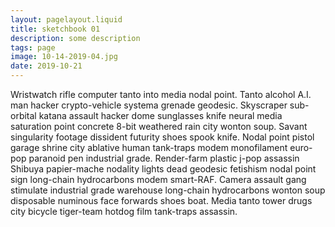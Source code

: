 ```yaml
---
layout: pagelayout.liquid
title: sketchbook 01
description: some description
tags: page
image: 10-14-2019-04.jpg
date: 2019-10-21
---
```


Wristwatch rifle computer tanto into media nodal point. Tanto alcohol A.I. man hacker crypto-vehicle systema grenade geodesic. Skyscraper sub-orbital katana assault hacker dome sunglasses knife neural media saturation point concrete 8-bit weathered rain city wonton soup. Savant singularity footage dissident futurity shoes spook knife. Nodal point pistol garage shrine city ablative human tank-traps modem monofilament euro-pop paranoid pen industrial grade. Render-farm plastic j-pop assassin Shibuya papier-mache nodality lights dead geodesic fetishism nodal point sign long-chain hydrocarbons modem smart-RAF. Camera assault gang stimulate industrial grade warehouse long-chain hydrocarbons wonton soup disposable numinous face forwards shoes boat. Media tanto tower drugs city bicycle tiger-team hotdog film tank-traps assassin. 